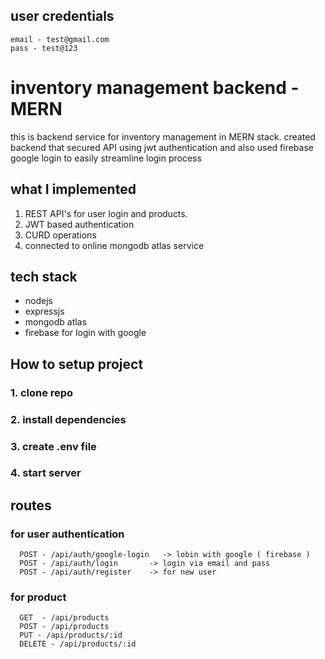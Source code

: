 ## user credentials 
    email - test@gmail.com
    pass - test@123

# inventory management backend - MERN

this is backend service for inventory management in MERN stack.
created backend that secured API using jwt authentication and also used firebase google login to easily streamline login process


## what I implemented 
1. REST API's for user login and products.
2. JWT based authentication
3. CURD operations
4. connected to online mongodb atlas service


## tech stack 
- nodejs
- expressjs
- mongodb atlas
- firebase for login with google

## How to setup project

  ### 1. clone repo
  ### 2. install dependencies
  ### 3. create .env file 
  ### 4. start server

## routes 

  ### for user authentication
      POST - /api/auth/google-login   -> lobin with google ( firebase )
      POST - /api/auth/login       -> login via email and pass
      POST - /api/auth/register    -> for new user 

  ### for product
      GET  - /api/products
      POST - /api/products
      PUT - /api/products/:id 
      DELETE - /api/products/:id 



      


  
  
